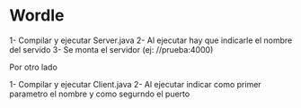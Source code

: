 # Wordle

1- Compilar y ejecutar Server.java 
2- Al ejecutar hay que indicarle el nombre del servido
3- Se monta el servidor (ej: //prueba:4000)

Por otro lado

1- Compilar y ejecutar Client.java
2- Al ejecutar indicar como primer parametro el nombre y como segurndo el puerto
